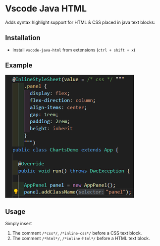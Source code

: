 # Vscode Java HTML

Adds syntax highlight support for HTML & CSS placed in java text blocks:

## Installation

- Install `vscode-java-html` from extensions (`ctrl + shift + x`)

## Example

![Example](docs/demo.png)

## Usage

Simply insert 

1. The comment `/*css*/`, `/*inline-css*/` before a CSS text block.
2. The comment `/*html*/`, `/*inline-html*/` before a HTML text block.